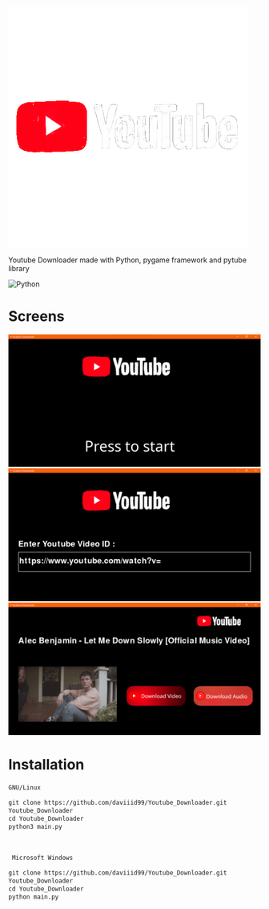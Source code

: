 <img src = "Assets/logo/youtube.gif">  <br/>

Youtube Downloader made with Python, pygame framework and pytube library


![Python](https://img.shields.io/badge/python-3670A0?style=for-the-badge&logo=python&logoColor=ffdd54) 
<br/>

# Screens

<img src="screens/screen.png">
<img src="screens/screen_2.png">
<img src="screens/screen_3.png">

<br/>


# Installation

```GNU/Linux ```
```
git clone https://github.com/daviiid99/Youtube_Downloader.git Youtube_Downloader
cd Youtube_Downloader
python3 main.py
```
<br/>

``` Microsoft Windows```
```
git clone https://github.com/daviiid99/Youtube_Downloader.git Youtube_Downloader
cd Youtube_Downloader
python main.py
```
